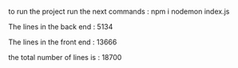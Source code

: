 to run the project run the next commands : 
npm i 
nodemon index.js

The lines in the back end : 5134

The lines in the front end : 13666

the total number of lines is : 18700